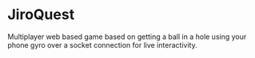 # JiroQuest
Multiplayer web based game based on getting a ball in a hole using your phone gyro over a socket connection for live interactivity.
